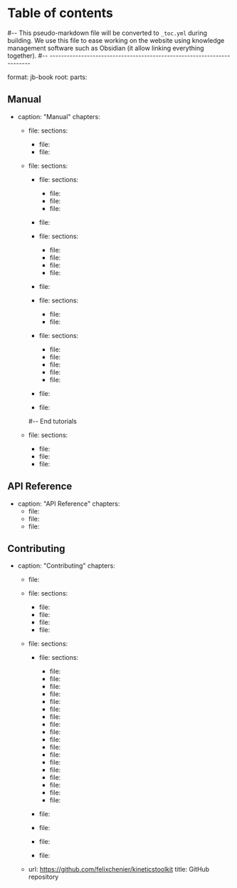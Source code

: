 # Table of contents
#-- This pseudo-markdown file will be converted to `_toc.yml` during building. We use this file to ease working on the website using knowledge management software such as Obsidian (it allow linking everything together).
#-- -----------------------------------------------------------------------

format: jb-book
root: [](index.md)
parts:

## Manual
  - caption: "Manual"
    chapters:

      - file: [](ktk_getting_started.md)
        sections:

          - file: [](getting_started_python.md)
          - file: [](ktk_installing.md)

      - file: [](tutorials.md)
        sections:

          - file: [](timeseries.md)
            sections:
              - file: [](timeseries_basics.md)
              - file: [](timeseries_manipulating.md)
              - file: [](timeseries_dataframes.md)

          - file: [](loadsave.md)

          - file: [](filters.md)
            sections:
              - file: [](filters_butter.md)
              - file: [](filters_smooth.md)
              - file: [](filters_savgol.md)
              - file: [](filters_median.md)

          - file: [](cycles.md)

          - file: [](geometry.md)
            sections:
              - file: [](geometry_basics.md)
              - file: [](geometry_dimension_conventions.md)

          - file: [](kinematics.md)
            sections:
              - file: [](kinematics_load_visualize.md)
              - file: [](kinematics_joint_angles.md)
              - file: [](kinematics_reconstructing_occluded_markers.md)
              - file: [](kinematics_reconstructing_removed_markers.md)
              - file: [](kinematics_reconstructing_probed_points.md)

          - file: [](pushrimkinetics.md)

          - file: [](ktk_conventions.md)

        #-- End tutorials

      - file: [](ktk_in_depth.md)
        sections:
          - file: [](ktk_integration_workflow.md)
          - file: [](ktk_lab_mode.md)
          - file: [](ktk_release_notes.md)

## API Reference
  - caption: "API Reference"
    chapters:
      - file: [](api_classes.md)
      - file: [](api_functions.md)
      - file: [](api_modules.md)

## Contributing
  - caption: "Contributing"
    chapters:

      - file: [](ktk_citing.md)

      - file: [](dev_contributing.md)
        sections:
          - file: [](dev_rules.md)
          - file: [](dev_code_of_conduct.md)
          - file: [](dev_installing_from_github.md)
          - file: [](dev_coding_style.md)

      - file: [](dev_tutorials.md)
        sections:

          - file: [](python.md)
            sections:
              - file: [](python_installing.md)
              - file: [](python_using_spyder.md)
              - file: [](python_arithmetics_and_variables.md)
              - file: [](python_numbers.md)
              - file: [](python_strings.md)
              - file: [](python_comments_and_docstrings.md)
              - file: [](python_functions.md)
              - file: [](python_conditions.md)
              - file: [](python_lists.md)
              - file: [](python_while.md)
              - file: [](python_for.md)
              - file: [](python_dicts.md)
              - file: [](python_more_advanced.md)
              - file: [](python_integration_exercises.md)
              - file: [](python_external_tutorials.md)
              - file: [](numpy.md)
              - file: [](matplotlib.md)
              - file: [](pandas.md)
    
          - file: [](dev_anthropometrics.md)
          - file: [](dev_inversedynamics.md)
          - file: [](extensions.md)
          - file: [](dev_extensions.md)

      - url: https://github.com/felixchenier/kineticstoolkit
        title: GitHub repository

